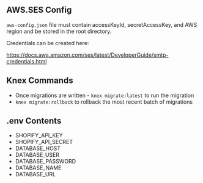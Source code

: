 ## AWS.SES Config

`aws-config.json` file must contain accessKeyId, secretAccessKey, and AWS region and be stored in the root directory.

Credentials can be created here:

https://docs.aws.amazon.com/ses/latest/DeveloperGuide/smtp-credentials.html

## Knex Commands

 - Once migrations are written - `knex migrate:latest` to run the migration
 - `knex migrate:rollback` to rollback the most recent batch of migrations

## .env Contents

 - SHOPIFY_API_KEY
 - SHOPIFY_API_SECRET
 - DATABASE_HOST
 - DATABASE_USER
 - DATABASE_PASSWORD
 - DATABASE_NAME
 - DATABASE_URL